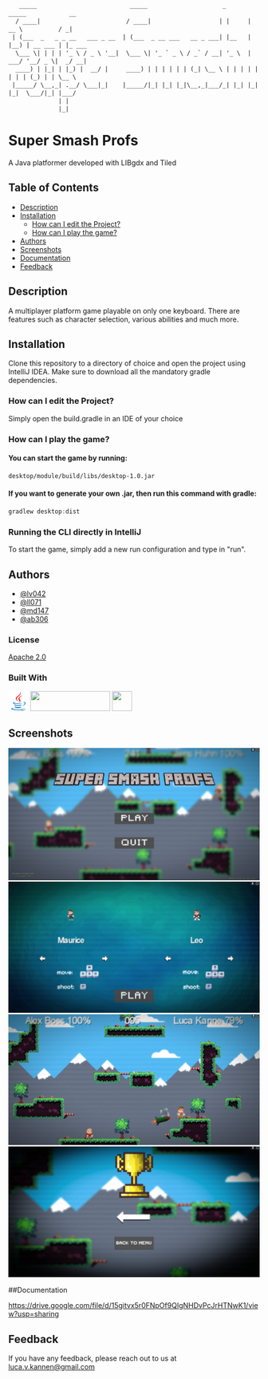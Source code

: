 
```
   _____                          _____                     _       _____            __     
  / ____|                        / ____|                   | |     |  __ \          / _|    
 | (___  _   _ _ __   ___ _ __  | (___  _ __ ___   __ _ ___| |__   | |__) | __ ___ | |_ ___ 
  \___ \| | | | '_ \ / _ \ '__|  \___ \| '_ ` _ \ / _` / __| '_ \  |  ___/ '__/ _ \|  _/ __|
  ____) | |_| | |_) |  __/ |     ____) | | | | | | (_| \__ \ | | | | |   | | | (_) | | \__ \
 |_____/ \__,_| .__/ \___|_|    |_____/|_| |_| |_|\__,_|___/_| |_| |_|   |_|  \___/|_| |___/
              | |                                                                           
              |_|                                                                           
```
# Super Smash Profs

A Java platformer developed with LIBgdx and Tiled

## Table of Contents

- [Description](#description)
- [Installation](#installation)
  - [How can I edit the Project?](#how-can-i-edit-the-project)
  - [How can I play the game?](#how-can-i-play-the-game)
- [Authors](#authors)
- [Screenshots](#screenshots)
- [Documentation](#dokumentation)
- [Feedback](#feedback)

## Description

A multiplayer platform game playable on only one keyboard. There are features such as
character selection, various abilities and much more.

## Installation

Clone this repository to a directory of choice and open the project using IntelliJ IDEA.
Make sure to download all the mandatory gradle dependencies.

### How can I edit the Project?

Simply open the build.gradle in an IDE of your choice

### How can I play the game?

#### You can start the game by running:

```path
desktop/module/build/libs/desktop-1.0.jar
```

#### If you want to generate your own .jar, then run this command with gradle:

```gradle
gradlew desktop:dist
```

### Running the CLI directly in IntelliJ
To start the game, simply add a new run configuration and type in "run".

## Authors

- [@lv042](https://github.com/lv042)
- [@ll071](https://gitlab.mi.hdm-stuttgart.de/ll071)
- [@md147](https://gitlab.mi.hdm-stuttgart.de/md147)
- [@ab306](https://gitlab.mi.hdm-stuttgart.de/ab306)

### License

[Apache 2.0](https://choosealicense.com/licenses/apache-2.0/)



### Built With

<a href="https://docs.oracle.com/javase/tutorial/index.html"><img src="https://raw.githubusercontent.com/devicons/devicon/master/icons/java/java-original.svg" height="40px" width="40px" /></a> <a href="https://libgdx.com/"><img src="https://libgdx.com/assets/brand/logo.svg" height="40px" width="160px" /></a>  <a href="https://www.mapeditor.org/"><img src="https://www.mapeditor.org/img/tiled-logo-filled.png" height="40px" width="40px" /></a>


## Screenshots

![mainmenu](./assets/screenshots/mainmenu.png)
![selection](./assets/screenshots/selection.png)
![gameplay](./assets/screenshots/gameplay.png)
![winner](./assets/screenshots/winner.png)

##Documentation

https://drive.google.com/file/d/15gitvx5r0FNpOf9QIgNHDvPcJrHTNwK1/view?usp=sharing

## Feedback

If you have any feedback, please reach out to us at luca.v.kannen@gmail.com
